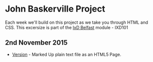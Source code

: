 John Baskerville Project
========================

Each week we'll build on this project as we take you through HTML and CSS.  This excersize is part of the [IxD Belfast](http://ixdbelfast.org) module - IXD101

2nd November 2015
-----------------
+ [Version](https://NathanPatton.github.io/John-Baskerville/version-1.html) - Marked Up plain text file as an HTML5 Page.